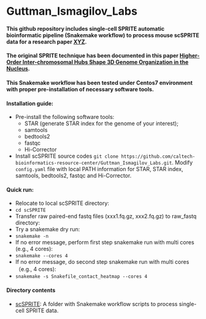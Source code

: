 # Guttman_Ismagilov_Labs

#### This github repository includes single-cell SPRITE automatic bioinformatic pipeline (Snakemake workflow) to process mouse scSPRITE data for a research paper [XYZ](https://github.com/caltech-bioinformatics-resource-center/Guttman_Ismagilov_Labs). 
#### The original SPRITE technique has been documented in this paper [Higher-Order Inter-chromosomal Hubs Shape 3D Genome Organization in the Nucleus](https://www.cell.com/cell/pdf/S0092-8674(18)30636-6.pdf).   
#### This Snakemake workflow has been tested under Centos7 environment with proper pre-installation of necessary software tools. 
####
#### Installation guide:
* Pre-install the following software tools:
  * STAR (generate STAR index for the genome of your interest);
  * samtools
  * bedtools2
  * fastqc
  * Hi-Corrector
* Install scSPRITE source codes `git clone https://github.com/caltech-bioinformatics-resource-center/Guttman_Ismagilov_Labs.git`. Modify `config.yaml` file with local PATH information for STAR, STAR index, samtools, bedtools2, fastqc and Hi-Corrector.

#### Quick run:
* Relocate to local scSPRITE directory:
* `cd scSPRITE`
* Transfer raw paired-end fastq files (xxx1.fq.gz, xxx2.fq.gz) to raw_fastq directory:
* Try a snakemake dry run: 
* `snakemake -n`
* If no error message, perform first step snakemake run with multi cores (e.g., 4 cores): 
* `snakemake --cores 4`
* If no error message, do second step snakemake run with multi cores （e.g., 4 cores): 
* `snakemake -s Snakefile_contact_heatmap --cores 4`
####
#### Directory contents 
* [scSPRITE](https://github.com/caltech-bioinformatics-resource-center/Guttman_Ismagilov_Labs/tree/master/scSPRITE): A folder with Snakemake workflow scripts to process single-cell SPRITE data.

